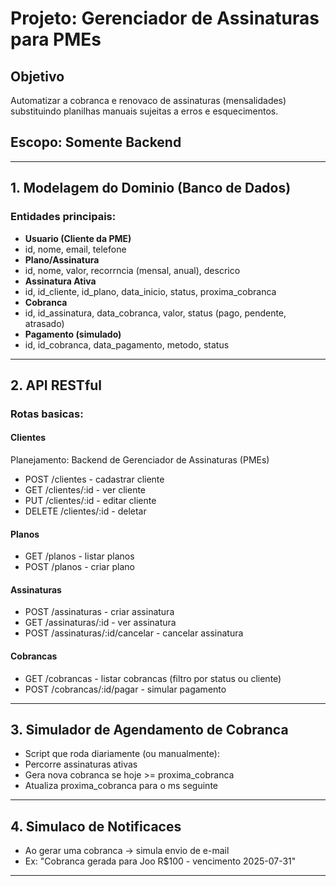 # Projeto: Gerenciador de Assinaturas para PMEs
## Objetivo
Automatizar a cobranca e renovaco de assinaturas (mensalidades) substituindo planilhas manuais sujeitas a
erros e esquecimentos.
## Escopo: Somente Backend
---
## 1. Modelagem do Dominio (Banco de Dados)
### Entidades principais:
- **Usuario (Cliente da PME)**
 - id, nome, email, telefone
- **Plano/Assinatura**
 - id, nome, valor, recorrncia (mensal, anual), descrico
- **Assinatura Ativa**
 - id, id_cliente, id_plano, data_inicio, status, proxima_cobranca
- **Cobranca**
 - id, id_assinatura, data_cobranca, valor, status (pago, pendente, atrasado)
- **Pagamento (simulado)**
 - id, id_cobranca, data_pagamento, metodo, status
---
## 2. API RESTful
### Rotas basicas:
#### Clientes
Planejamento: Backend de Gerenciador de Assinaturas (PMEs)
- POST /clientes - cadastrar cliente
- GET /clientes/:id - ver cliente
- PUT /clientes/:id - editar cliente
- DELETE /clientes/:id - deletar
#### Planos
- GET /planos - listar planos
- POST /planos - criar plano
#### Assinaturas
- POST /assinaturas - criar assinatura
- GET /assinaturas/:id - ver assinatura
- POST /assinaturas/:id/cancelar - cancelar assinatura
#### Cobrancas
- GET /cobrancas - listar cobrancas (filtro por status ou cliente)
- POST /cobrancas/:id/pagar - simular pagamento
---
## 3. Simulador de Agendamento de Cobranca
- Script que roda diariamente (ou manualmente):
 - Percorre assinaturas ativas
 - Gera nova cobranca se hoje >= proxima_cobranca
 - Atualiza proxima_cobranca para o ms seguinte
---
## 4. Simulaco de Notificaces
- Ao gerar uma cobranca -> simula envio de e-mail
- Ex: "Cobranca gerada para Joo R$100 - vencimento 2025-07-31"
---